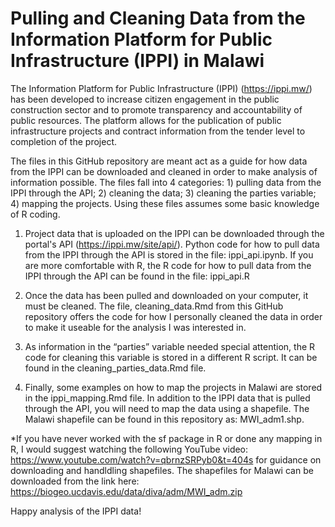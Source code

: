 # Pulling and Cleaning Data from the Information Platform for Public Infrastructure (IPPI) in Malawi

The Information Platform for Public Infrastructure (IPPI) (https://ippi.mw/) has been developed to increase citizen engagement in the public construction sector and to promote transparency and accountability of public resources. The platform allows for the publication of public infrastructure projects and contract information from the tender level to completion of the project.

The files in this GitHub repository are meant act as a guide for how data from the IPPI can be downloaded and cleaned in order to make analysis of information possible. The files fall into 4 categories: 1) pulling data from the IPPI through the API; 2) cleaning the data; 3) cleaning the parties variable; 4) mapping the projects. Using these files assumes some basic knowledge of R coding.

1) Project data that is uploaded on the IPPI can be downloaded through the portal's API (https://ippi.mw/site/api/). Python code for how to pull data from the IPPI through the API is stored in the file: ippi_api.ipynb. If you are more comfortable with R, the R code for how to pull data from the IPPI through the API can be found in the file: ippi_api.R

2) Once the data has been pulled and downloaded on your computer, it must be cleaned. The file, cleaning_data.Rmd from this GitHub repository offers the code for how I personally cleaned the data in order to make it useable for the analysis I was interested in. 

3) As information in the “parties” variable needed special attention, the R code for cleaning this variable is stored in a different R script. It can be found in the cleaning_parties_data.Rmd file. 

4) Finally, some examples on how to map the projects in Malawi are stored in the ippi_mapping.Rmd file. In addition to the IPPI data that is pulled through the API, you will need to map the data using a shapefile. The Malawi shapefile can be found in this repository as: MWI_adm1.shp. 

*If you have never worked with the sf package in R or done any mapping in R, I would suggest watching the following YouTube video: https://www.youtube.com/watch?v=qbrnzSRPyb0&t=404s for guidance on downloading and handldling shapefiles. The shapefiles for Malawi can be downloaded from the link here: https://biogeo.ucdavis.edu/data/diva/adm/MWI_adm.zip

Happy analysis of the IPPI data!
